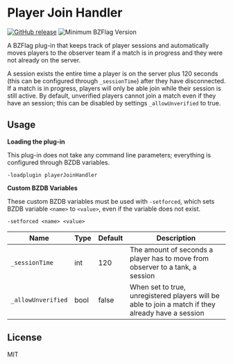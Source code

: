 # Player Join Handler

[![GitHub release](https://img.shields.io/github/release/allejo/playerJoinHandler.svg?maxAge=2592000)](https://github.com/allejo/playerJoinHandler/releases/latest)
![Minimum BZFlag Version](https://img.shields.io/badge/BZFlag-v2.4.0+-blue.svg)

A BZFlag plug-in that keeps track of player sessions and automatically moves players to the observer team if a match is in progress and they were not already on the server.

A session exists the entire time a player is on the server plus 120 seconds (this can be configured through `_sessionTime`) after they have disconnected. If a match is in progress, players will only be able join while their session is still active. By default, unverified players cannot join a match even if they have an session; this can be disabled by settings `_allowUnverified` to true.

## Usage

**Loading the plug-in**

This plug-in does not take any command line parameters; everything is configured through BZDB variables.

```
-loadplugin playerJoinHandler
```

**Custom BZDB Variables**

These custom BZDB variables must be used with `-setforced`, which sets BZDB variable `<name>` to `<value>`, even if the variable does not exist.

```
-setforced <name> <value>
```

| Name               | Type | Default | Description |
| ------------------ | ---- | ------- | ----------- |
| `_sessionTime`     | int  | 120     | The amount of seconds a player has to move from observer to a tank, a session |
| `_allowUnverified` | bool | false   | When set to true, unregistered players will be able to join a match if they already have a session |

## License

MIT
